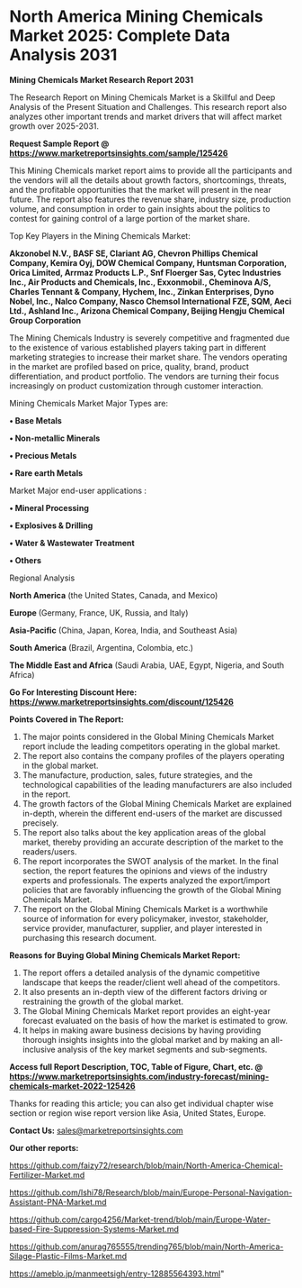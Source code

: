 # North America Mining Chemicals Market 2025: Complete Data Analysis 2031

<strong>Mining Chemicals Market Research Report 2031</strong>

The Research Report on Mining Chemicals Market is a Skillful and Deep Analysis of the Present Situation and Challenges. This research report also analyzes other important trends and market drivers that will affect market growth over 2025-2031.

<strong>Request Sample Report @ <a href=https://www.marketreportsinsights.com/sample/125426>https://www.marketreportsinsights.com/sample/125426</a></strong>

This Mining Chemicals market report aims to provide all the participants and the vendors will all the details about growth factors, shortcomings, threats, and the profitable opportunities that the market will present in the near future. The report also features the revenue share, industry size, production volume, and consumption in order to gain insights about the politics to contest for gaining control of a large portion of the market share.

Top Key Players in the Mining Chemicals Market:

<strong>Akzonobel N.V., BASF SE, Clariant AG, Chevron Phillips Chemical Company, Kemira Oyj, DOW Chemical Company, Huntsman Corporation, Orica Limited, Arrmaz Products L.P., Snf Floerger Sas, Cytec Industries Inc., Air Products and Chemicals, Inc., Exxonmobil., Cheminova A/S, Charles Tennant & Company, Hychem, Inc., Zinkan Enterprises, Dyno Nobel, Inc., Nalco Company, Nasco Chemsol International FZE, SQM, Aeci Ltd., Ashland Inc., Arizona Chemical Company, Beijing Hengju Chemical Group Corporation</strong>

The Mining Chemicals Industry is severely competitive and fragmented due to the existence of various established players taking part in different marketing strategies to increase their market share. The vendors operating in the market are profiled based on price, quality, brand, product differentiation, and product portfolio. The vendors are turning their focus increasingly on product customization through customer interaction.

Mining Chemicals Market Major Types are:

<strong>• Base Metals

• Non-metallic Minerals

• Precious Metals

• Rare earth Metals</strong>

Market Major end-user applications :

<strong>• Mineral Processing

• Explosives & Drilling

• Water & Wastewater Treatment

• Others</strong>

Regional Analysis

</u><strong><b>North America</b></strong> (the United States, Canada, and Mexico)

<strong><b>Europe </b></strong>(Germany, France, UK, Russia, and Italy)

<strong><b>Asia-Pacific</b></strong> (China, Japan, Korea, India, and Southeast Asia)

<strong><b>South America</b></strong> (Brazil, Argentina, Colombia, etc.)

<strong><b>The Middle East and Africa</b></strong> (Saudi Arabia, UAE, Egypt, Nigeria, and South Africa)

<strong>Go For Interesting Discount Here: <a href=https://www.marketreportsinsights.com/discount/125426>https://www.marketreportsinsights.com/discount/125426</a></strong>

<strong>Points Covered in The Report:</strong>
<ol>
  <li>The major points considered in the Global Mining Chemicals Market report include the leading competitors operating in the global market.</li>
  <li>The report also contains the company profiles of the players operating in the global market.</li>
  <li>The manufacture, production, sales, future strategies, and the technological capabilities of the leading manufacturers are also included in the report.</li>
  <li>The growth factors of the Global Mining Chemicals Market are explained in-depth, wherein the different end-users of the market are discussed precisely.</li>
  <li>The report also talks about the key application areas of the global market, thereby providing an accurate description of the market to the readers/users.</li>
  <li>The report incorporates the SWOT analysis of the market. In the final section, the report features the opinions and views of the industry experts and professionals. The experts analyzed the export/import policies that are favorably influencing the growth of the Global Mining Chemicals Market.</li>
  <li>The report on the Global Mining Chemicals Market is a worthwhile source of information for every policymaker, investor, stakeholder, service provider, manufacturer, supplier, and player interested in purchasing this research document.</li>
</ol>
<strong>Reasons for Buying Global Mining Chemicals Market Report:</strong>

<ol>
  <li>The report offers a detailed analysis of the dynamic competitive landscape that keeps the reader/client well ahead of the competitors.</li>
  <li>It also presents an in-depth view of the different factors driving or restraining the growth of the global market.</li>
  <li>The Global Mining Chemicals Market report provides an eight-year forecast evaluated on the basis of how the market is estimated to grow.</li>
  <li>It helps in making aware business decisions by having providing thorough insights insights into the global market and by making an all-inclusive analysis of the key market segments and sub-segments.</li>
</ol>
<strong>Access full Report Description, TOC, Table of Figure, Chart, etc. @ <a href=https://www.marketreportsinsights.com/industry-forecast/mining-chemicals-market-2022-125426>https://www.marketreportsinsights.com/industry-forecast/mining-chemicals-market-2022-125426</a></strong>


Thanks for reading this article; you can also get individual chapter wise section or region wise report version like Asia, United States, Europe.

<strong>Contact Us:</strong>
sales@marketreportsinsights.com

<strong>Our other reports:</strong>

<a href=https://github.com/faizy72/research/blob/main/North-America-Chemical-Fertilizer-Market.md>https://github.com/faizy72/research/blob/main/North-America-Chemical-Fertilizer-Market.md</a>

<a href=https://github.com/Ishi78/Research/blob/main/Europe-Personal-Navigation-Assistant-PNA-Market.md>https://github.com/Ishi78/Research/blob/main/Europe-Personal-Navigation-Assistant-PNA-Market.md</a>

<a href=https://github.com/cargo4256/Market-trend/blob/main/Europe-Water-based-Fire-Suppression-Systems-Market.md>https://github.com/cargo4256/Market-trend/blob/main/Europe-Water-based-Fire-Suppression-Systems-Market.md</a>

<a href=https://github.com/anurag765555/trending765/blob/main/North-America-Silage-Plastic-Films-Market.md>https://github.com/anurag765555/trending765/blob/main/North-America-Silage-Plastic-Films-Market.md</a>

<a href=https://ameblo.jp/manmeetsigh/entry-12885564393.html>https://ameblo.jp/manmeetsigh/entry-12885564393.html</a>"
